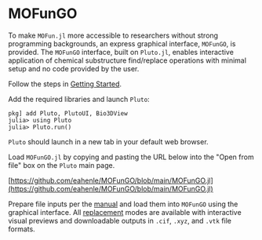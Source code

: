 # MOFunGO

To make `MOFun.jl` more accessible to researchers without strong programming
backgrounds, an express graphical interface, `MOFunGO`, is provided.  The
`MOFunGO` interface, built on `Pluto.jl`, enables interactive application of
chemical substructure find/replace operations with minimal setup and no code
provided by the user.

Follow the steps in [Getting Started](../start).

Add the required libraries and launch `Pluto`:

```
pkg] add Pluto, PlutoUI, Bio3DView
julia> using Pluto
julia> Pluto.run()
```

`Pluto` should launch in a new tab in your default web browser.

Load `MOFunGO.jl` by copying and pasting the URL below into the "Open from file"
box on the `Pluto` main page.

[https://github.com/eahenle/MOFunGO/blob/main/MOFunGO.jl](https://github.com/eahenle/MOFunGO/blob/main/MOFunGO.jl)

Prepare file inputs per the [manual](../inputs) and load them into
`MOFunGO` using the graphical interface.  All [replacement](../replace) modes
are available with interactive visual previews and downloadable outputs in `.cif`,
`.xyz`, and `.vtk` file formats.
